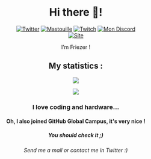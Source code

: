 <h1 align="center">Hi there 👋!</h1>
<div align="center">
  <a href="https://twitter.com/Friezer_85" target="_blank"><img src="https://img.shields.io/badge/Twitter-@Friezer_85-blue?style=for-the-badge&logo=twitter" alt="Twitter" /></a>
  <a rel="me" href="https://mastouille.fr/@friezer"><img src="https://img.shields.io/badge/Mastodon-Friezer?style=for-the-badge&logo=mastodon" alt="Mastouille" /></a>
  <a href="https://twitch.tv/friezer_85" target="_blank"><img src="https://img.shields.io/badge/Twitch-@friezer_85-purple?style=for-the-badge&logo=twitch" alt="Twitch" /></a>
  <a href="https://discord.gg/E8g7wA5sdP" target="_blank"><img src="https://img.shields.io/badge/Discord-gray?style=for-the-badge&logo=discord" alt="Mon Discord" /></a>
  <br />
  <a href="https://friezer.eu" target="_blank"><img src="https://img.shields.io/badge/Site-friezer.eu-red?style=for-the-badge&logo=safari" alt="Site" /></a>
</div>
<p align="center">I’m Friezer !</p>
<h2 align="center">My statistics :</h2>
<a href="#"><p align="center"><img src="https://github-readme-stats.vercel.app/api?username=Friezer-85&theme=material-palenight&show_icons=true"></p></a>
<a href="#"><p align="center"><img src="https://github-readme-stats.vercel.app/api/top-langs/?username=Friezer-85&layout=compact&theme=material-palenight"></p></a>
<h3 align="center">I love coding and hardware...</h3>
<h4 align="center">Oh, I also joined GitHub Global Campus, it's very nice !</h4>
<h5 align="center">You should check it ;)</h5>
<h6 align="center">Send me a mail or contact me in Twitter :)</h6>
